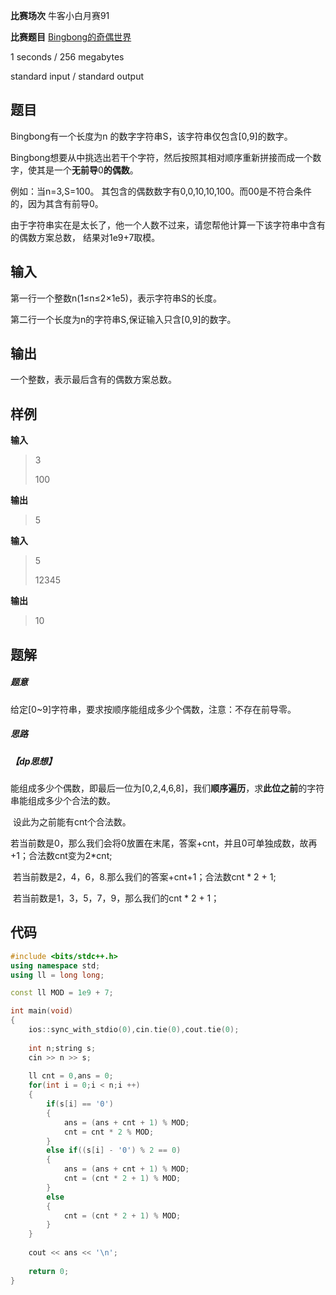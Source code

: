 **比赛场次** 牛客小白月赛91

**比赛题目** [Bingbong的奇偶世界](https://ac.nowcoder.com/acm/contest/78807/D)

<!--more-->

1 seconds / 256 megabytes

standard input / standard output

## 题目

Bingbong有一个长度为n 的数字字符串S，该字符串仅包含[0,9]的数字。

Bingbong想要从中挑选出若干个字符，然后按照其相对顺序重新拼接而成一个数字，使其是一个**无前导**0**的偶数**。

 例如：当n=3,S=100。 其包含的偶数数字有0,0,10,10,100。而00是不符合条件的，因为其含有前导0。

由于字符串实在是太长了，他一个人数不过来，请您帮他计算一下该字符串中含有的偶数方案总数， 结果对1e9+7取模。

## 输入

第一行一个整数n(1≤n≤2×1e5)，表示字符串S的长度。

第二行一个长度为n的字符串S,保证输入只含[0,9]的数字。

## 输出

一个整数，表示最后含有的偶数方案总数。

## 样例

**输入**

> 3
>
> 100

**输出**

> 5

**输入**

> 5 
>
> 12345

**输出**

> 10

## 题解

##### 题意

给定[0~9]字符串，要求按顺序能组成多少个偶数，注意：不存在前导零。

##### 思路

##### **【dp思想】**

能组成多少个偶数，即最后一位为[0,2,4,6,8]，我们**顺序遍历**，求**此位之前**的字符串能组成多少个合法的数。

​			设此为之前能有cnt个合法数。

​			若当前数是0，那么我们会将0放置在末尾，答案+cnt，并且0可单独成数，故再+1；合法数cnt变为2*cnt;

​			若当前数是2，4，6，8.那么我们的答案+cnt+1；合法数cnt * 2 + 1;

​			若当前数是1，3，5，7，9，那么我们的cnt  * 2 + 1；

## 代码

```c++
#include <bits/stdc++.h>
using namespace std;
using ll = long long;

const ll MOD = 1e9 + 7;

int main(void)
{
    ios::sync_with_stdio(0),cin.tie(0),cout.tie(0);
    
    int n;string s;
    cin >> n >> s;
    
    ll cnt = 0,ans = 0;
    for(int i = 0;i < n;i ++)
    {
        if(s[i] == '0')
        {
            ans = (ans + cnt + 1) % MOD;
            cnt = cnt * 2 % MOD;
        }
        else if((s[i] - '0') % 2 == 0)
        {
            ans = (ans + cnt + 1) % MOD;
            cnt = (cnt * 2 + 1) % MOD;
        }
        else
        {
            cnt = (cnt * 2 + 1) % MOD;
        }
    }
    
    cout << ans << '\n';
    
    return 0;
}
```

### 